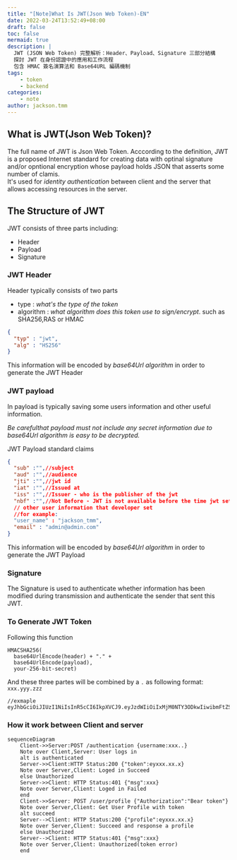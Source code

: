 ```yaml
---
title: "[Note]What Is JWT(Json Web Token)-EN"
date: 2022-03-24T13:52:49+08:00
draft: false
toc: false
mermaid: true
description: |
  JWT (JSON Web Token) 完整解析：Header、Payload、Signature 三部分結構
  探討 JWT 在身份認證中的應用和工作流程
  包含 HMAC 簽名演算法和 Base64URL 編碼機制
tags: 
    - token
    - backend
categories: 
    - note
author: jackson.tmm
---
```


## What is JWT(Json Web Token)?
The full name of JWT is Json Web Token. Acccording to the definition, JWT is a proposed Internet standard for creating data with optinal signature and/or opntional encryption whose payload holds JSON that asserts some number of clamis.  
It's used for *identity authentication* between client and the server that allows accessing resources in the server.

## The Structure of JWT
JWT consists of three parts including:
* Header
* Payload
* Signature

### JWT Header
Header typically consists of two parts
* type : *what's the type of the token*
* algorithm : *what algorithm  does this token use to sign/encrypt*. such as SHA256,RAS or HMAC
```json
{
  "typ" : "jwt",
  "alg" : "HS256"
}
```
This information will be encoded by *base64Url algorithm* in order to generate the JWT Header

### JWT payload 
In payload  is typically  saving some users information and other useful information.  

*Be carefulthat payload must not include any secret information due to base64Url algorithm is easy to be decrypted.*

JWT Payload standard claims 
```json
{
  "sub" :"",//subject
  "aud" :"",//audience
  "jti" :"",//jwt id
  "iat" :"",//Issued at
  "iss" :"",//Issuer - who is the publisher of the jwt
  "nbf" :"",//Not Before - JWT is not available before the time jwt set.
  // other user information that developer set
  //for example:
  "user_name" : "jackson_tmm",
  "email" : "admin@admin.com"
}
```
This information will be encoded by *base64Url algorithm* in order to generate the JWT Payload

### Signature
The Signature is used to authenticate whether information has been modified during transmission and authenticate the sender that sent this JWT.

### To Generate JWT Token
Following this function
```
HMACSHA256(
  base64UrlEncode(header) + "." +
  base64UrlEncode(payload),
  your-256-bit-secret)
```
And these three partes will be combined by a `.` as following format: `xxx.yyy.zzz`
```
//exmaple
eyJhbGciOiJIUzI1NiIsInR5cCI6IkpXVCJ9.eyJzdWIiOiIxMjM0NTY3ODkwIiwibmFtZSI6IkpvaG4gRG9lIiwiaWF0IjoxNTE2MjM5MDIyfQ.cThIIoDvwdueQB468K5xDc5633seEFoqwxjF_xSJyQQ
```

### How it work between Client and server
```mermaid { bc="#eee" }
sequenceDiagram
    Client->>Server:POST /authentication {username:xxx..}
    Note over Client,Server: User logs in
    alt is authenticated
    Server->>Client:HTTP Status:200 {"token":eyxxx.xx.x}
    Note over Server,Client: Loged in Succeed
    else Unauthorized
    Server->>Client: HTTP Status:401 {"msg":xxx}
    Note over Server,Client: Loged in Failed
    end
    Client->>Server: POST /user/profile {"Authorization":"Bear token"} 
    Note over Server,Client: Get User Profile with token
    alt succeed
    Server-->Client: HTTP Status:200 {"profile":eyxxx.xx.x}
    Note over Server,Client: Succeed and response a profile
    else Unauthorized
    Server-->Client: HTTP Status:401 {"msg":xxx}
	Note over Server,Client: Unauthorized(token error)
    end
```